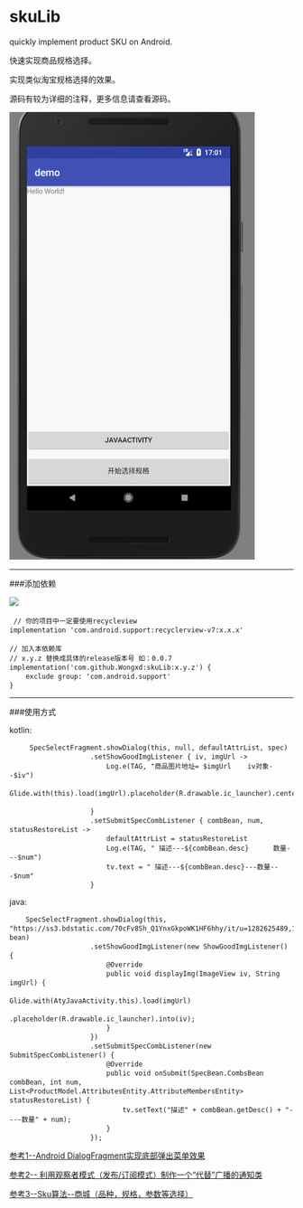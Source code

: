 # skuLib

quickly implement product SKU on Android.

快速实现商品规格选择。

实现类似淘宝规格选择的效果。


源码有较为详细的注释，更多信息请查看源码。


![演示](/art/demo.gif)

***

###添加依赖

[![](https://jitpack.io/v/Wongxd/skuLib.svg)](https://jitpack.io/#Wongxd/skuLib)
      
     // 你的项目中一定要使用recycleview
    implementation 'com.android.support:recyclerview-v7:x.x.x'

    // 加入本依赖库
 	// x.y.z 替换成具体的release版本号 如：0.0.7
	implementation('com.github.Wongxd:skuLib:x.y.z') { 
		exclude group: 'com.android.support'
    }





***
###使用方式
  
 kotlin:

 		 SpecSelectFragment.showDialog(this, null, defaultAttrList, spec)
                        .setShowGoodImgListener { iv, imgUrl ->
                            Log.e(TAG, "商品图片地址= $imgUrl    iv对象--$iv")
                            Glide.with(this).load(imgUrl).placeholder(R.drawable.ic_launcher).centerCrop().into(iv)

                        }
                        .setSubmitSpecCombListener { combBean, num, statusRestoreList ->
                            defaultAttrList = statusRestoreList
                            Log.e(TAG, " 描述---${combBean.desc}      数量---$num")
                            tv.text = " 描述---${combBean.desc}---数量---$num"
                        }



java:


		SpecSelectFragment.showDialog(this, "https://ss3.bdstatic.com/70cFv8Sh_Q1YnxGkpoWK1HF6hhy/it/u=1282625489,100434574&fm=27&gp=0.jpg", bean)
                        .setShowGoodImgListener(new ShowGoodImgListener() {
                            @Override
                            public void displayImg(ImageView iv, String imgUrl) {
                                Glide.with(AtyJavaActivity.this).load(imgUrl)
                                        .placeholder(R.drawable.ic_launcher).into(iv);
                            }
                        })
                        .setSubmitSpecCombListener(new SubmitSpecCombListener() {
                            @Override
                            public void onSubmit(SpecBean.CombsBean combBean, int num, List<ProductModel.AttributesEntity.AttributeMembersEntity> statusRestoreList) {
                                tv.setText("描述" + combBean.getDesc() + "----数量" + num);
                            }
                        });





















[参考1--Android DialogFragment实现底部弹出菜单效果](http://blog.csdn.net/wbwjx/article/details/50507344)

[参考2-- 利用观察者模式（发布/订阅模式）制作一个“代替”广播的通知类](http://blog.csdn.net/chengliang0315/article/details/53381539)

[参考3--Sku算法--商城（品种，规格，参数等选择）](http://blog.csdn.net/u012589795/article/details/53304287)
